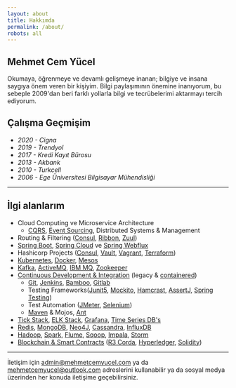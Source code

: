 ```yaml
---
layout: about
title: Hakkımda
permalink: /about/
robots: all
---
```

## Mehmet Cem Yücel
Okumaya, öğrenmeye ve devamlı gelişmeye inanan; bilgiye ve insana saygıya önem veren bir kişiyim. Bilgi paylaşımının önemine inanıyorum, bu sebeple 2009'dan beri farklı yollarla bilgi ve tecrübelerimi aktarmayı tercih ediyorum. 


## Çalışma Geçmişim
- *2020 - Cigna*   
- *2019 - Trendyol*
- *2017 - Kredi Kayıt Bürosu*
- *2013 - Akbank*
- *2010 - Turkcell*
- *2006 - Ege Üniversitesi Bilgisayar Mühendisliği*

---

## İlgi alanlarım

- Cloud Computing ve Microservice Architecture
	- [CQRS](https://martinfowler.com/bliki/CQRS.html), [Event Sourcing](https://martinfowler.com/eaaDev/EventSourcing.html), Distributed Systems & Management
- Routing & Filtering ([Consul](https://www.consul.io/), [Ribbon](https://github.com/Netflix/ribbon), [Zuul](https://github.com/Netflix/zuul))
- [Spring Boot](http://spring.io/projects/spring-boot), [Spring Cloud](http://spring.io/projects/spring-cloud) ve [Spring Webflux](https://docs.spring.io/spring/docs/current/spring-framework-reference/web-reactive.html)
- Hashicorp Projects ([Consul](https://www.consul.io/), [Vault](https://www.vaultproject.io/), [Vagrant](https://www.vagrantup.com/), [Terraform](https://www.terraform.io/))
- [Kubernetes](https://kubernetes.io/), [Docker](https://www.docker.com/), [Mesos](http://mesos.apache.org/)
- [Kafka](https://kafka.apache.org/), [ActiveMQ](http://activemq.apache.org/), [IBM MQ](https://www.ibm.com/tr-tr/products/mq), [Zookeeper](https://zookeeper.apache.org/)
- [Continuous Development & Integration](https://en.wikipedia.org/wiki/CI/CD) (legacy & [containered](https://docs.docker.com/registry/))
	- [Git](https://git-scm.com/), [Jenkins](https://jenkins.io/), [Bamboo](https://www.atlassian.com/software/bamboo), [Gitlab](https://about.gitlab.com/)
	- Testing Frameworks([Junit5](https://junit.org/junit5/), [Mockito](https://site.mockito.org/), [Hamcrast](http://hamcrest.org/), [AssertJ](http://joel-costigliola.github.io/assertj/), [Spring Testing](https://docs.spring.io/spring/docs/current/spring-framework-reference/testing.html))
	- Test Automation ([JMeter](https://jmeter.apache.org/), [Selenium](https://www.seleniumhq.org/))
	- [Maven](https://maven.apache.org/) & Mojos, [Ant](https://ant.apache.org/)
- [Tick Stack](https://www.influxdata.com/time-series-platform/), [ELK Stack](https://www.elastic.co/elk-stack), [Grafana](https://grafana.com/), [Time Series DB's](https://www.influxdata.com/)
- [Redis](https://redis.io/), [MongoDB](https://www.mongodb.com/), [Neo4J](https://neo4j.com/), [Cassandra](http://cassandra.apache.org/), [InfluxDB
](https://www.influxdata.com/)
- [Hadoop](https://hadoop.apache.org/), [Spark](https://spark.apache.org/), [Flume](https://flume.apache.org/), [Sqoop](http://sqoop.apache.org/), [Impala](https://impala.apache.org/), [Storm](http://storm.apache.org/)
- [Blockchain & Smart Contracts](http://blockchainturk.net/) ([R3 Corda](https://www.r3.com/corda-platform/), [Hyperledger](https://www.hyperledger.org/), [Solidity](https://solidity.readthedocs.io/))


---

İletişim için [admin@mehmetcemyucel.com](mailto:admin@mehmetcemyucel.com) ya da [mehmetcemyucel@outlook.com](mailto:mehmetcemyucel@outlook.com) adreslerini kullanabilir ya da sosyal medya üzerinden her konuda iletişime geçebilirsiniz.